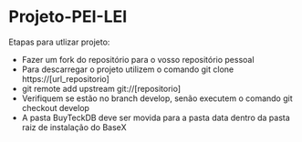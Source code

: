 # Projeto-PEI-LEI

Etapas para utlizar projeto:

- Fazer um fork do repositório para o vosso repositório pessoal
- Para descarregar o projeto utilizem o comando git clone https://[url_repositorio]
- git remote add upstream git://[repositorio]
- Verifiquem se estão no branch develop, senão executem o comando git checkout develop
- A pasta BuyTeckDB deve ser movida para a pasta data dentro da pasta raiz de instalação do BaseX
